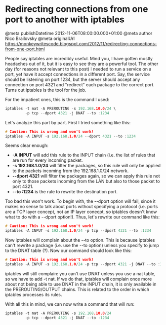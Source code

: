 # Redirecting connections from one port to another with iptables

@meta publishDatetime 2012-11-06T08:00:00.000+01:00
@meta author Nico Brailovsky
@meta originalUrl https://monkeywritescode.blogspot.com/2012/11/redirecting-connections-from-one-port.html

People say iptables are incredibly useful. Mind you, I have gotten mostly headaches out of it, but it is easy to see they are a powerful tool. The other day (for reasons not relevant to this post) I needed to run a service on a port, yet have it accept connections in a different port. Say, the service should be listening on port 1234, but the server should accept any connection on port 4321 and "redirect" each package to the correct port. Turns out iptables is the tool for the job.

For the impatient ones, this is the command I used:

```c++
iptables -t nat -A PREROUTING -s 192.168.10.0/24 \
         -p tcp --dport 4321 -j DNAT --to :1234
```

Let's analyze this part by part. First I tried something like this:

```c++
# Caution: This is wrong and won't work!
iptables -A INPUT -s 192.168.1.0/24 --dport 4321 --to :1234
```

Seems clear enough:
* **-A INPUT** will add this rule to the INPUT chain (i.e. the list of rules that are run for every incoming packet.
* **-s 192.168.1.0/24** will filter the packages, so this rule will only be applied to the packets incoming from the 192.168.1.0/24 network.
* **--dport 4321** will filter the packages again, so we can apply this rule not only to those packets incoming from the LAN but also to those packet to port 4321.
* **--to :1234** is the rule to rewrite the destination port.

Too bad this won't work. To begin with, the --dport option will fail, since it makes no sense to talk about ports without specifying a protocol (i.e. ports are a TCP layer concept, not an IP layer conecpt, so iptables doesn't know what to do with a --dport option!). Thus, let's rewrite our command like this:

```c++
# Caution: This is wrong and won't work!
iptables -A INPUT -s 192.168.1.0/24 -p tcp --dport 4321 --to :1234
```

Now iptables will complain about the --to option. This is because iptables can't rewrite a package (i.e. use the --to option) unless you specify to jump to the DNAT table (?). Now our command should look like this:

```c++
# Caution: This is wrong and won't work!
iptables -A INPUT -s 192.168.1.0/24 -p tcp --dport 4321 -j DNAT --to :1234
```

iptables will still complain: you can't use DNAT unless you use a nat table, so we have to add -t nat. If we do that, iptables will complain once more about not being able to use DNAT in the INPUT chain, it is only available in the PREROUTING/OUTPUT chains. This is related to the order in which iptables processes its rules.

With all this in mind, we can now write a command that will run:

```c++
iptables -t nat -A PREROUTING -s 192.168.10.0/24
         -p tcp --dport 4321 -j DNAT --to :1234
```


